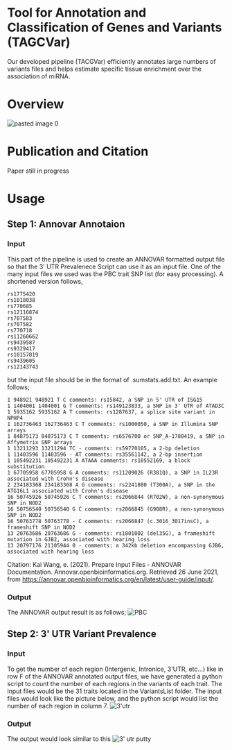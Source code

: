 # **Tool for Annotation and Classification of Genes and Variants (TAGCVar)**
Our developed pipeline (TACGVar) efficiently annotates large numbers of variants files and helps estimate specific tissue enrichment over the association of miRNA.

# **Overview**
![pasted image 0](https://user-images.githubusercontent.com/80075365/123517696-76a2e400-d670-11eb-917d-bb1560d1e560.png)

# **Publication and Citation**
Paper still in progress

# **Usage**
## **Step 1: Annovar Annotaion**
### **Input**
This part of the pipeline is used to create an ANNOVAR formatted output file so that the 3' UTR Prevalenece Script can use it as an input file. One of the many input files we used was the PBC trait SNP list (for easy processing). A shortened version follows,
```rs1775421
rs1775420
rs1818038
rs770685
rs12116874
rs707583
rs707582
rs770718
rs11260662
rs9439587
rs9329417
rs10157819
rs9439605
rs12143743
```

but the input file should be in the format of .sumstats.add.txt. An example follows;
```[kaiwang@biocluster ~/]$ cat example/ex1.avinput
1 948921 948921 T C comments: rs15842, a SNP in 5' UTR of ISG15
1 1404001 1404001 G T comments: rs149123833, a SNP in 3' UTR of ATAD3C
1 5935162 5935162 A T comments: rs1287637, a splice site variant in NPHP4
1 162736463 162736463 C T comments: rs1000050, a SNP in Illumina SNP arrays
1 84875173 84875173 C T comments: rs6576700 or SNP_A-1780419, a SNP in Affymetrix SNP arrays
1 13211293 13211294 TC - comments: rs59770105, a 2-bp deletion
1 11403596 11403596 - AT comments: rs35561142, a 2-bp insertion
1 105492231 105492231 A ATAAA comments: rs10552169, a block substitution
1 67705958 67705958 G A comments: rs11209026 (R381Q), a SNP in IL23R associated with Crohn's disease
2 234183368 234183368 A G comments: rs2241880 (T300A), a SNP in the ATG16L1 associated with Crohn's disease
16 50745926 50745926 C T comments: rs2066844 (R702W), a non-synonymous SNP in NOD2
16 50756540 50756540 G C comments: rs2066845 (G908R), a non-synonymous SNP in NOD2
16 50763778 50763778 - C comments: rs2066847 (c.3016_3017insC), a frameshift SNP in NOD2
13 20763686 20763686 G - comments: rs1801002 (del35G), a frameshift mutation in GJB2, associated with hearing loss
13 20797176 21105944 0 - comments: a 342kb deletion encompassing GJB6, associated with hearing loss
```
Citation: Kai Wang, e. (2021). Prepare Input Files - ANNOVAR Documentation. Annovar.openbioinformatics.org. Retrieved 26 June 2021, from https://annovar.openbioinformatics.org/en/latest/user-guide/input/.

### **Output**
The ANNOVAR output result is as follows;
![PBC](https://user-images.githubusercontent.com/80075365/123524019-aca68f00-d695-11eb-96e3-8dfb2cdd8df0.png)

## **Step 2: 3' UTR Variant Prevalence**
### **Input**
To get the number of each region (Intergenic, Intronice, 3'UTR, etc...) like in row F of the ANNOVAR annotated output files, we have generated a python script to count the number of each regions in the variants of each trait. The input files would be the 31 traits located in the VariantsList folder. The input files would look like the picture below, and the python script would list the number of each region in column 7.
![3'utr](https://user-images.githubusercontent.com/80075365/123525530-60604c80-d69f-11eb-8b5f-f44780ef657c.png)

### **Output**
The output would look similar to this
![3' utr putty](https://user-images.githubusercontent.com/80075365/123525444-a963d100-d69e-11eb-824a-1b99c55df787.png)

